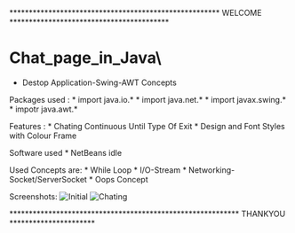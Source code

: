 ****************************************************** WELCOME *****************************************
# Chat_page_in_Java\

* Destop Application-Swing-AWT Concepts

Packages used :
             * import java.io.* 
             * import java.net.* 
             * import javax.swing.*
             * impotr java.awt.*
 
Features :
            * Chating Continuous Until Type Of Exit
            * Design and Font Styles with Colour Frame

Software used
            * NetBeans idle
           
Used Concepts are:
            * While Loop
            * I/O-Stream
            * Networking-Socket/ServerSocket
            * Oops Concept
            
Screenshots:
             ![Initial](https://github.com/harivigneshpro333/Chat_page_in_Java/assets/127614305/817a13d1-87bf-41c9-b141-80993b78f664)
             ![Chating](https://github.com/harivigneshpro333/Chat_page_in_Java/assets/127614305/af075b50-eeed-4d3c-9032-fa055f739df5)
             
*********************************************************** THANKYOU **********************

                
